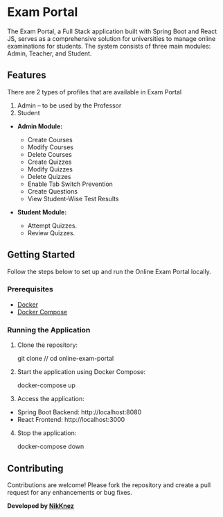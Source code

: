# Exam Portal

The Exam Portal, a Full Stack application built with Spring Boot and React JS, serves as a comprehensive solution for universities to manage online examinations for students. The system consists of three main modules: Admin, Teacher, and Student.

## Features

There are 2 types of profiles that are available in Exam Portal

1. Admin – to be used by the Professor
2. Student

- **Admin Module:**
  - Create Courses
  - Modify Courses
  - Delete Courses
  - Create Quizzes
  - Modify Quizzes
  - Delete Quizzes
  - Enable Tab Switch Prevention
  - Create Questions
  - View Student-Wise Test Results

- **Student Module:**
  - Attempt Quizzes.
  - Review Quizzes.

## Getting Started

Follow the steps below to set up and run the Online Exam Portal locally.

### Prerequisites

- [Docker](https://docs.docker.com/get-docker/)
- [Docker Compose](https://docs.docker.com/compose/install/)

### Running the Application

1. Clone the repository:

   git clone //
   cd online-exam-portal


2. Start the application using Docker Compose:

   docker-compose up


3. Access the application:
  - Spring Boot Backend: http://localhost:8080
  - React Frontend: http://localhost:3000

4. Stop the application:

   docker-compose down

## Contributing

Contributions are welcome! Please fork the repository and create a pull request for any enhancements or bug fixes.


**Developed by [NikKnez](https://github.com/NikKnez)**
